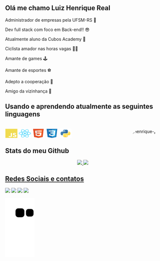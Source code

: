 ## Olá me chamo Luiz Henrique Real
<p> Administrador de empresas pela UFSM-RS 📒 </p>
<p> Dev full stack com foco em Back-end!! 😎 </p>
<p> Atualmente aluno da Cubos Academy 🧊 </p>
<p> Ciclista amador nas horas vagas 🚵‍♀️ </p>
<p> Amante de games 🕹️ </p>
<p> Amante de esportes ⚽ </p>
<p> Adepto a cooperação 🤝 </p>
<p> Amigo da vizinhança 📎</p>

## Usando e aprendendo atualmente as seguintes linguagens

<div style="display: inline_block"><br>
  <img align="center" alt="Henrique-Js" height="30" width="40" src="https://raw.githubusercontent.com/devicons/devicon/master/icons/javascript/javascript-plain.svg">
  <img align="center" alt="Henrique-React" height="30" width="40" src="https://raw.githubusercontent.com/devicons/devicon/master/icons/react/react-original.svg">
  <img align="center" alt="Henrique-HTML" height="30" width="40" src="https://raw.githubusercontent.com/devicons/devicon/master/icons/html5/html5-original.svg">
  <img align="center" alt="Henrique-CSS" height="30" width="40" src="https://raw.githubusercontent.com/devicons/devicon/master/icons/css3/css3-original.svg">
  <img align="center" alt="Henrique-Python" height="30" width="40" src="https://raw.githubusercontent.com/devicons/devicon/master/icons/python/python-original.svg">
  <img align="right" alt="Henrique-pic" height="100" style="border-radius:50px;" src="https://clubedosgeeks.com.br/wp-content/uploads/2016/01/dormrm.gif">
  
</div>

## Stats do meu Github

<div align="center">
  <a href="https://github.com/HenriqueReal">
  <img height="180em" src="https://github-readme-stats.vercel.app/api?username=HenriqueReal&show_icons=true&theme=tokyonight&include_all_commits=true&count_private=true"/>
  <img height="180em" src="https://github-readme-stats.vercel.app/api/top-langs/?username=HenriqueReal&layout=compact&langs_count=7&theme=tokyonight"/>
</div>
 
  ## Redes Sociais e contatos
 
<div> 
  <a href="https://www.instagram.com/henriquerealll/" target="_blank"><img src="https://img.shields.io/badge/-Instagram-%23E4405F?style=for-the-badge&logo=instagram&logoColor=white" target="_blank"></a>
  <a href="https://discord.gg/QN9tdGgrT2" target="_blank"><img src="https://img.shields.io/badge/Discord-7289DA?style=for-the-badge&logo=discord&logoColor=white" target="_blank"></a> 
  <a href = "mailto:henriquelhr77@gmail.com"><img src="https://img.shields.io/badge/-Gmail-%23333?style=for-the-badge&logo=gmail&logoColor=white" target="_blank"></a>
  <a href="https://www.linkedin.com/in/luiz-henrique-real-3aa457196/" target="_blank"><img src="https://img.shields.io/badge/-LinkedIn-%230077B5?style=for-the-badge&logo=linkedin&logoColor=white" target="_blank"></a> 
 
  ![Snake animation](https://github.com/HenriqueReal/HenriqueReal/blob/output/github-contribution-grid-snake.svg)
   
</div>
